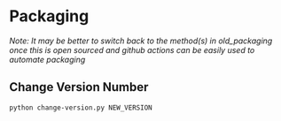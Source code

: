 # Packaging

*Note: It may be better to switch back to the method(s) in old_packaging once this is open sourced and github actions can be easily used to automate packaging*

## Change Version Number

```sh
python change-version.py NEW_VERSION
```